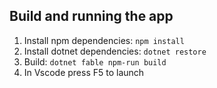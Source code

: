 ## Build and running the app

1. Install npm dependencies: `npm install`
2. Install dotnet dependencies: `dotnet restore`
3. Build: `dotnet fable npm-run build`
4. In Vscode press F5 to launch